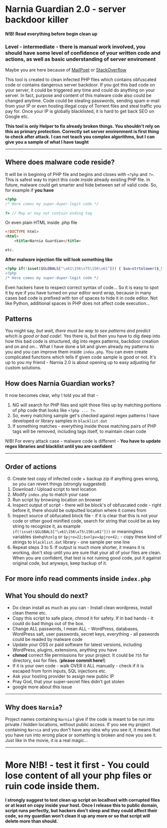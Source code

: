 # Narnia Guardian 2.0 - server backdoor killer
#### N!B! Read everything before begin clean up
### Level - intermediate - there is manual work involved, you should have some level of confidence of your written code and actions, as well as basic understanding of server enviroment

Maybe you are here because of [MailPoet](http://blog.sucuri.net/2014/10/wordpress-websites-continue-to-get-hacked-via-mailpoet-plugin-vulnerability.html)  or [StackOverflow](http://stackoverflow.com/questions/25996752/removing-a-string-in-a-php-file-with-start-and-end/28430880)

This tool is created to clean infected PHP files which contains obfuscated code or contains dangerous server backdoor. If you got this bad code on your server, it could be triggered any time and could do anything on your server. In fact, purpose and content of this malware code also could be changed anytime. Code could be stealing passwords, sending spam e-mail from your IP or even hosting illegal copy of Torrent files and steal traffic you pay for. Once your IP is globally blacklisted, it is hard to get back SEO on Google etc.

**This tool is only Helper to fix already broken things. You shouldn't rely on this as primary protection. Correctly set server environment is first thing to check after attack. I can not teach you complex algorithms, but I can give you a sample of what I have taught**

---

## Where does malware code reside?
It will be in begining of PHP file and begins and closes with `<?php` and `?>`. This is safest way to inject this code inside already existing PHP file. In future, malware could get smarter and hide between set of valid code. So, for example if **you have**

``` PHP
<?php
/* Here comes my super-duper-legit code */
 
?> // May or may not contain ending tag
```
Or even plain HTML inside .php file

``` HTML
<!DOCTYPE html>
<html>
	<title>Narnia Guardian</title>

etc.
```

**After malware injection file will look something like**
``` PHP
<?php if(!isset($GLOBALS["\x61\156\x75\156\x61"])) { $ua=strtolower($_SERVER["\x48\124\x54\120\x5f\125\x //etc. ending with ?> 
<?php
/* Here comes my super-duper-legit code */
````

Even hackers have to respect correct syntax of code... So it is easy to spot it by eye if you have turned on your editor word wrap, because in many cases bad code is prefixed with ton of spaces to hide it in code editor. Not like Python, additional spaces in PHP does not affect code execution...

## Patterns
You might say, _but wait, there must be way to see patterns and predict which is good or bad code!_. Yes there is, but then you have to dig deep into how this bad code is structured, dig into regex patterns, backdoor creation and on and on... What I have done a bit and given already my patterns to you and you can improve them inside `index.php`.  You can even create complicated functions which tells if given code sample is good or not. It's up to you my friend -  Narnia 2.0 is about opening up to easy adjusting for custom solutions.

## How does Narnia Guardian works?
It now becomes clear, why I told you all that - 

1. NG will search for PHP files and split those files up by matching portions of php code that looks like `<?php ... ?>`.
2. So, every matching sample get's checked against regex patterns I have developed or library samples in `blacklist.dat`
3. If something matches - everything inside those matching pairs of PHP tags will be removed, including tags itself, to maintain clean code

N!B! For every attack case - malware code is different - **You have to update regex libraries and blacklist until you are confident**

---
## Order of actions
0. Create test copy of infected code + backup zip if anything goes wrong, so you can revert things (strongly suggested)
1. Download / Upload script to test location 
2. Modify `index.php` to match your case
3. Run script by browsing location on browser
4. Inspect output of script - there will be block's of obfuscated code - right before it, there should be outputted location where it comes from
5. Inspect source of obfucated block file - if it is clear that this is not your code or other good minified code, search for string that could be as key string to recognize it, as example `if(!isset($GLOBALS["\x61\156\x75\156\x61"]))` or meaningless variables `$bmhqhhzolg` or `$pjro=22;$vnlpv=$pjro+42;` - copy these kind of strings to `blacklist.dat` library - one sample per one line
1. Repeat steps 3 to 5. If output is much more shorter, it means it is working, don't stop until you are sure that your all of your files are clean. When you are confident, that test is not ruining good code, put it against original code, but anyways, keep backup of it.

## For more info read comments inside `index.php`

## What You should do next?
* Do clean install as much as you can - Install clean wordpress, install clean theme etc. 
* Copy this script to safe place, chmod it for safety. If in bad hands - it could do bad things out of the box.
* Change ALL passwords, I mean ALL - WordPress, databases, WordPress salt, user passwords, secret keys, everything - all paswords could be readed by malware code
* Update your OSS or paid software for latest versions, including WordPress, plugins, extensions, anything you have
* **chmod** correct file permissions for your project. It could be `755` for directory, `644` for files. (**please commit here!**)
* If it is your own code - walk OVER it ALL manually - check if it is escaped from form inputs, SQL injections etc.
* Ask your hosting provider to assign new public IP
* Pray God, that your super-secret files didn't got stolen
* google more about this issue

---

## Why does `Narnia`?
Project names containing `Narnia` I give if the code is meant to be run into private / hidden locations, without public access. If you see my project containing `Narnia` and you don't have any idea why you see it, it means that you have run into wrong place or something is broken and now you see it. Just like in the movie, it is a real magic...

---
# More N!B! - test it first - You could lose content of all your php files or ruin code inside them.
**I strongly suggest to test clean up script on localhost with corrupted files or at least on copy inside your host. Once I release this to public domain, script runs perfectly, but hackers don't sleep and they could affect their code, so my guardian won't clean it up any more or so that script will delete more than should.**

